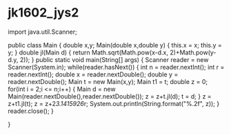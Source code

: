 # jk1602_jys2


import java.util.Scanner;

public class Main {
	double x,y;
	Main(double x,double y)
	{
		this.x = x;
		this.y = y;
	}
	double jl(Main d)
	{
		return Math.sqrt(Math.pow(x-d.x, 2)+Math.pow(y-d.y, 2));
	}
	public static void main(String[] args) {
		Scanner reader = new Scanner(System.in);
		while(reader.hasNext())
		{
			int n = reader.nextInt();
			int r = reader.nextInt();
			double x = reader.nextDouble();
			double y = reader.nextDouble();
			Main t = new Main(x,y);
			Main t1 = t;
			double z = 0;
			for(int i = 2;i <= n;i++)
			{
				Main d = new Main(reader.nextDouble(),reader.nextDouble());
				z = z+t.jl(d);
				t = d;
			}
			z = z+t1.jl(t);
			z = z+2*3.1415926*r;
			System.out.println(String.format("%.2f", z));
		}
        reader.close();
	}

}



